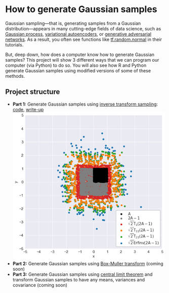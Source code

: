# How to generate Gaussian samples

Gaussian sampling—that is, generating samples from a Gaussian distribution—appears in many cutting-edge fields of data science, such as [Gaussian process](https://en.wikipedia.org/wiki/Gaussian_process), [variational autoencoders](https://en.wikipedia.org/wiki/Autoencoder#Variational_autoencoder_(VAE)), or [generative adversarial networks](https://en.wikipedia.org/wiki/Generative_adversarial_network).
As a result, you often see functions like [tf.random.normal](https://www.tensorflow.org/api_docs/python/tf/random/normal) in their tutorials. 

But, deep down, how does a computer know how to generate Gaussian samples? This project will show 3 different ways that we can program our computer (via Python) to do so. You will also see how R and Python generate Gaussian samples using modified versions of some of these methods.

## Project structure
* **Part 1:** Generate Gaussian samples using [inverse transform sampling](https://en.wikipedia.org/wiki/Inverse_transform_sampling): [code](notebooks/part1.ipynb), [write-up](https://medium.com/@seismatica/how-to-generate-gaussian-samples-347c391b7959)
![taylor sample](viz/taylor_approx_samples.png)
* **Part 2:** Generate Gaussian samples using [Box-Muller transform](https://en.wikipedia.org/wiki/Box%E2%80%93Muller_transform) (coming soon)
* **Part 3:** Generate Gaussian samples using [central limit theorem](https://en.wikipedia.org/wiki/Central_limit_theorem) and transform Gaussian samples to have any means, variances and covariance (coming soon)